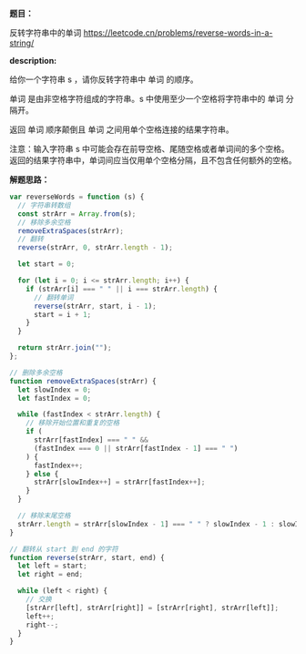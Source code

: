 **题目：**

反转字符串中的单词 https://leetcode.cn/problems/reverse-words-in-a-string/

**description:**

给你一个字符串 s ，请你反转字符串中 单词 的顺序。

单词 是由非空格字符组成的字符串。s 中使用至少一个空格将字符串中的 单词 分隔开。

返回 单词 顺序颠倒且 单词 之间用单个空格连接的结果字符串。

注意：输入字符串 s 中可能会存在前导空格、尾随空格或者单词间的多个空格。返回的结果字符串中，单词间应当仅用单个空格分隔，且不包含任何额外的空格。

**解题思路：**

```js
var reverseWords = function (s) {
  // 字符串转数组
  const strArr = Array.from(s);
  // 移除多余空格
  removeExtraSpaces(strArr);
  // 翻转
  reverse(strArr, 0, strArr.length - 1);

  let start = 0;

  for (let i = 0; i <= strArr.length; i++) {
    if (strArr[i] === " " || i === strArr.length) {
      // 翻转单词
      reverse(strArr, start, i - 1);
      start = i + 1;
    }
  }

  return strArr.join("");
};

// 删除多余空格
function removeExtraSpaces(strArr) {
  let slowIndex = 0;
  let fastIndex = 0;

  while (fastIndex < strArr.length) {
    // 移除开始位置和重复的空格
    if (
      strArr[fastIndex] === " " &&
      (fastIndex === 0 || strArr[fastIndex - 1] === " ")
    ) {
      fastIndex++;
    } else {
      strArr[slowIndex++] = strArr[fastIndex++];
    }
  }

  // 移除末尾空格
  strArr.length = strArr[slowIndex - 1] === " " ? slowIndex - 1 : slowIndex;
}

// 翻转从 start 到 end 的字符
function reverse(strArr, start, end) {
  let left = start;
  let right = end;

  while (left < right) {
    // 交换
    [strArr[left], strArr[right]] = [strArr[right], strArr[left]];
    left++;
    right--;
  }
}
```
